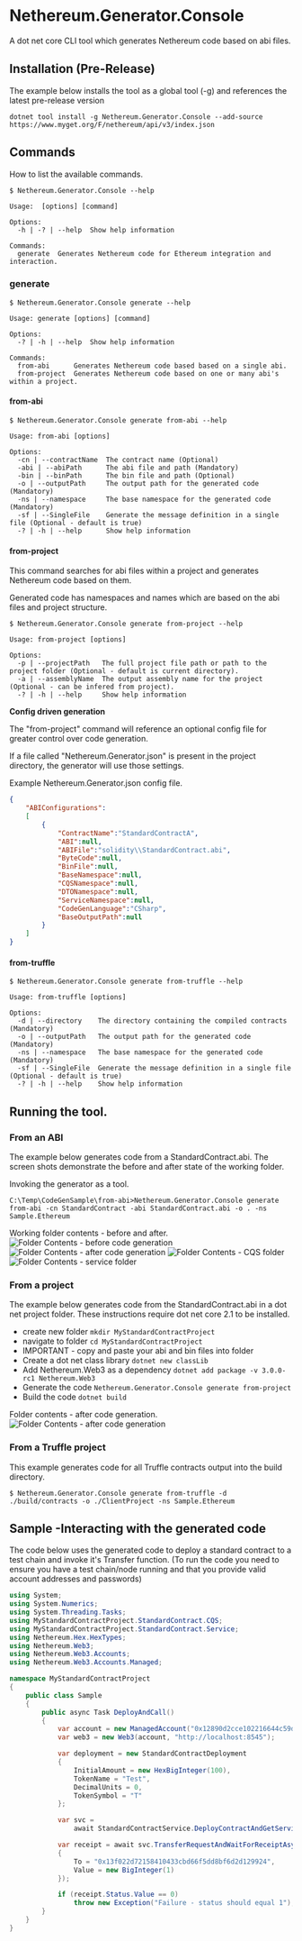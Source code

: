 ﻿# Nethereum.Generator.Console

A dot net core CLI tool which generates Nethereum code based on abi files.

## Installation (Pre-Release)

The example below installs the tool as a global tool (-g) and references the latest pre-release version

```
dotnet tool install -g Nethereum.Generator.Console --add-source https://www.myget.org/F/nethereum/api/v3/index.json
```

## Commands

How to list the available commands.
```
$ Nethereum.Generator.Console --help

Usage:  [options] [command]

Options:
  -h | -? | --help  Show help information

Commands:
  generate  Generates Nethereum code for Ethereum integration and interaction.

```

### generate

```
$ Nethereum.Generator.Console generate --help

Usage: generate [options] [command]

Options:
  -? | -h | --help  Show help information

Commands:
  from-abi      Generates Nethereum code based based on a single abi.
  from-project  Generates Nethereum code based on one or many abi's within a project.

```

#### from-abi

```
$ Nethereum.Generator.Console generate from-abi --help

Usage: from-abi [options]

Options:
  -cn | --contractName  The contract name (Optional)
  -abi | --abiPath      The abi file and path (Mandatory)
  -bin | --binPath      The bin file and path (Optional)
  -o | --outputPath     The output path for the generated code (Mandatory)
  -ns | --namespace     The base namespace for the generated code (Mandatory)
  -sf | --SingleFile    Generate the message definition in a single file (Optional - default is true)
  -? | -h | --help      Show help information
```

#### from-project

This command searches for abi files within a project and generates Nethereum code based on them.

Generated code has namespaces and names which are based on the abi files and project structure.

```
$ Nethereum.Generator.Console generate from-project --help

Usage: from-project [options]

Options:
  -p | --projectPath   The full project file path or path to the project folder (Optional - default is current directory).
  -a | --assemblyName  The output assembly name for the project (Optional - can be infered from project).
  -? | -h | --help     Show help information

```

**Config driven generation**

The "from-project" command will reference an optional config file for greater control over code generation.

If a file called "Nethereum.Generator.json" is present in the project directory, the generator will use those settings.

Example Nethereum.Generator.json config file.
``` json
{
	"ABIConfigurations":
	[
		{
			"ContractName":"StandardContractA",
			"ABI":null,
			"ABIFile":"solidity\\StandardContract.abi",
			"ByteCode":null,
			"BinFile":null,
			"BaseNamespace":null,
			"CQSNamespace":null,
			"DTONamespace":null,
			"ServiceNamespace":null,
			"CodeGenLanguage":"CSharp",
			"BaseOutputPath":null
		}
	]
}
```

#### from-truffle

```
$ Nethereum.Generator.Console generate from-truffle --help

Usage: from-truffle [options]

Options:
  -d | --directory    The directory containing the compiled contracts (Mandatory)
  -o | --outputPath   The output path for the generated code (Mandatory)
  -ns | --namespace   The base namespace for the generated code (Mandatory)
  -sf | --SingleFile  Generate the message definition in a single file (Optional - default is true)
  -? | -h | --help    Show help information
```

## Running the tool.

### From an ABI

The example below generates code from a StandardContract.abi.
The screen shots demonstrate the before and after state of the working folder.

Invoking the generator as a tool.
```
C:\Temp\CodeGenSample\from-abi>Nethereum.Generator.Console generate from-abi -cn StandardContract -abi StandardContract.abi -o . -ns Sample.Ethereum
```

Working folder contents - before and after.
![Folder Contents - before code generation](from-abi-folder-contents-before.PNG "Folder Contents - before code generation")
![Folder Contents - after code generation](from-abi-folder-contents-after-1.PNG "Folder Contents - after code generation")
![Folder Contents - CQS folder](from-abi-folder-contents-after-2.PNG "Folder Contents - CQS folder")
![Folder Contents - service folder](from-abi-folder-contents-after-3.PNG "Folder Contents - Service folder")

### From a project

The example below generates code from the StandardContract.abi in a dot net project folder.
These instructions require dot net core 2.1 to be installed.

- create new folder  ``` mkdir MyStandardContractProject ```
- navigate to folder ``` cd MyStandardContractProject ```
- IMPORTANT - copy and paste your abi and bin files into folder
- Create a dot net class library ``` dotnet new classLib ```
- Add Nethereum.Web3 as a dependency ``` dotnet add package -v 3.0.0-rc1 Nethereum.Web3 ```
- Generate the code ``` Nethereum.Generator.Console generate from-project ```
- Build the code ``` dotnet build ```

Folder contents - after code generation.
![Folder Contents - after code generation](from-project-folder-contents-after-0.PNG "Folder Contents - after code generation")

### From a Truffle project

This example generates code for all Truffle contracts output into the build directory.
```
$ Nethereum.Generator.Console generate from-truffle -d ./build/contracts -o ./ClientProject -ns Sample.Ethereum
```

## Sample -Interacting with the generated code

The code below uses the generated code to deploy a standard contract to a test chain and invoke it's Transfer function.
(To run the code you need to ensure you have a test chain/node running and that you provide valid account addresses and passwords)

``` csharp
using System;
using System.Numerics;
using System.Threading.Tasks;
using MyStandardContractProject.StandardContract.CQS;
using MyStandardContractProject.StandardContract.Service;
using Nethereum.Hex.HexTypes;
using Nethereum.Web3;
using Nethereum.Web3.Accounts;
using Nethereum.Web3.Accounts.Managed;

namespace MyStandardContractProject
{
    public class Sample
    {
        public async Task DeployAndCall()
        {
            var account = new ManagedAccount("0x12890d2cce102216644c59dae5baed380d84830c", "password");
            var web3 = new Web3(account, "http://localhost:8545");

            var deployment = new StandardContractDeployment
            {
                InitialAmount = new HexBigInteger(100),
                TokenName = "Test",
                DecimalUnits = 0,
                TokenSymbol = "T"
            };

            var svc =
                await StandardContractService.DeployContractAndGetServiceAsync(web3, deployment);

            var receipt = await svc.TransferRequestAndWaitForReceiptAsync(new TransferFunction
            {
                To = "0x13f022d72158410433cbd66f5dd8bf6d2d129924",
                Value = new BigInteger(1)
            });

            if (receipt.Status.Value == 0)
                throw new Exception("Failure - status should equal 1");
        }
    }
}
```
